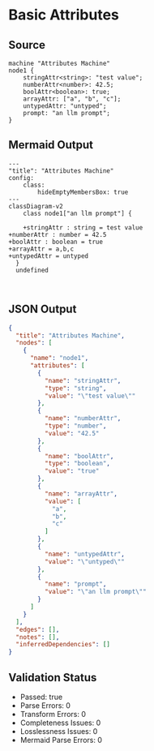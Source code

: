 # Basic Attributes

## Source
```machine
machine "Attributes Machine"
node1 {
    stringAttr<string>: "test value";
    numberAttr<number>: 42.5;
    boolAttr<boolean>: true;
    arrayAttr: ["a", "b", "c"];
    untypedAttr: "untyped";
    prompt: "an llm prompt";
}
```

## Mermaid Output
```mermaid
---
"title": "Attributes Machine"
config:
    class:
        hideEmptyMembersBox: true
---
classDiagram-v2
    class node1["an llm prompt"] {
    
    +stringAttr : string = test value
+numberAttr : number = 42.5
+boolAttr : boolean = true
+arrayAttr = a,b,c
+untypedAttr = untyped
  }
  undefined
  
  

```

## JSON Output
```json
{
  "title": "Attributes Machine",
  "nodes": [
    {
      "name": "node1",
      "attributes": [
        {
          "name": "stringAttr",
          "type": "string",
          "value": "\"test value\""
        },
        {
          "name": "numberAttr",
          "type": "number",
          "value": "42.5"
        },
        {
          "name": "boolAttr",
          "type": "boolean",
          "value": "true"
        },
        {
          "name": "arrayAttr",
          "value": [
            "a",
            "b",
            "c"
          ]
        },
        {
          "name": "untypedAttr",
          "value": "\"untyped\""
        },
        {
          "name": "prompt",
          "value": "\"an llm prompt\""
        }
      ]
    }
  ],
  "edges": [],
  "notes": [],
  "inferredDependencies": []
}
```

## Validation Status
- Passed: true
- Parse Errors: 0
- Transform Errors: 0
- Completeness Issues: 0
- Losslessness Issues: 0
- Mermaid Parse Errors: 0
